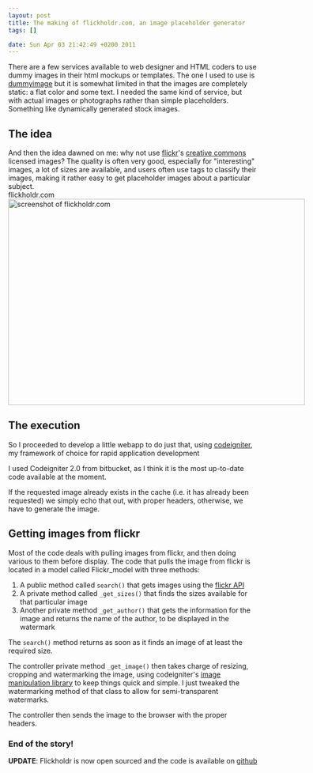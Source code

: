 ```yaml
--- 
layout: post
title: The making of flickholdr.com, an image placeholder generator
tags: []

date: Sun Apr 03 21:42:49 +0200 2011
---
```

There are a few services available to web designer and HTML coders to use dummy images in their html mockups or templates. The one I used to use is <a href="http://dummyimage.com">dummyimage</a> but it is somewhat limited in that the images are completely static: a flat color and some text. I needed the same kind of service, but with actual images or photographs rather than simple placeholders. Something like dynamically generated stock images.
<h2>The idea</h2>
And then the idea dawned on me: why not use <a href="http://flickr.com">flickr</a>'s <a href="http://creativecommons.org/">creative commons</a> licensed images? The quality is often very good, especially for "interesting" images, a lot of sizes are available, and users often use tags to classify their images, making it rather easy to get placeholder images about a particular subject.

<div class="image-with-caption aligncenter" style="width:600px"><div class="caption">flickholdr.com</div><a href="http://cdn.jfoucher.com/uploads/2011/03/FlickHoldr1.png"><img class="size-full wp-image-413" title="FlickHoldr" src="http://cdn.jfoucher.com/uploads/2011/03/FlickHoldr1.png" alt="screenshot of flickholdr.com" width="600" height="417" /></a></div>
<h2>The execution</h2>
So I proceeded to develop a little webapp to do just that, using <a href="http://codeigniter.com">codeigniter</a>, my framework of choice for rapid application development

I used Codeigniter 2.0 from bitbucket, as I think it is the most up-to-date code available at the moment.

If the requested image already exists in the cache (i.e. it has already been requested) we simply echo that out, with proper headers, otherwise, we have to generate the image.
<h2>Getting images from flickr</h2>
Most of the code deals with pulling images from flickr, and then doing various to them before display. The code that pulls the image from flickr is located in a model called Flickr_model with three methods:
<ol>
	<li>A public method called <code lang="php" inline="true">search()</code>  that gets images using the <a href="http://www.flickr.com/services/api/">flickr API</a></li>
	<li>A private method called <code lang="php" inline="true">_get_sizes()</code> that finds the sizes available for that particular image</li>
	<li>Another private method <code lang="php" inline="true">_get_author()</code> that gets the information for the image and returns the name of the author, to be displayed in the watermark</li>
</ol>
The <code lang="php" inline="true">search()</code> method returns as soon as it finds an image of at least the required size.

The controller private method <code lang="php" inline="true">_get_image()</code> then takes charge of resizing, cropping and watermarking the image, using codeigniter's <a title="Codeigniter image manipulation class manual" href="http://codeigniter.com/user_guide/libraries/image_lib.html">image manipulation library</a> to keep things quick and simple. I just tweaked the watermarking method of that class to allow for semi-transparent watermarks.

The controller then sends the image to the browser with the proper headers.
<h3>End of the story!</h3>

<strong>UPDATE</strong>: Flickholdr is now open sourced and the code is available on <a href="https://github.com/jfoucher/flickholdr">github</a>
